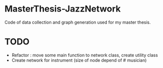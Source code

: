 # MasterThesis-JazzNetwork

 Code of data collection and graph generation used for my master thesis.

 # TODO
 - Refactor : move some main function to network class, create utility class
 - Create network for instrument (size of node depend of # musician)
